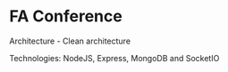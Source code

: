 # FA Conference

Architecture - Clean architecture

Technologies: NodeJS, Express, MongoDB and SocketIO

